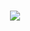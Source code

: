 <h1 align="center"><img src="https://github-readme-stats.vercel.app/api?username=directoire&count_private=true&theme=tokyonight"></h1>
